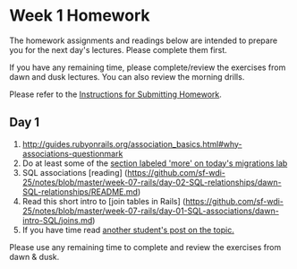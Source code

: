 # Week 1 Homework

The homework assignments and readings below are intended to prepare you for the next day's lectures. Please complete them first.

If you have any remaining time, please complete/review the exercises from dawn and dusk lectures. You can also review the morning drills.

Please refer to the [Instructions for Submitting Homework](/how-tos/homework-submission.md).


## Day 1

1. http://guides.rubyonrails.org/association_basics.html#why-associations-questionmark
1. Do at least some of the [section labeled 'more' on today's migrations lab](https://github.com/sf-wdi-25/breweries_models_and_migrations#more)
2. SQL associations [reading] (https://github.com/sf-wdi-25/notes/blob/master/week-07-rails/day-02-SQL-relationships/dawn-SQL-relationships/README.md)
2. Read this short intro to [join tables in Rails] (https://github.com/sf-wdi-25/notes/blob/master/week-07-rails/day-01-SQL-associations/dawn-intro-SQL/joins.md)
1. If you have time read [another student's post on the topic.](https://chryus.wordpress.com/2014/02/17/associations-in-rails/)


Please use any remaining time to complete and review the exercises from dawn & dusk.
<!--
## Day 2

1. [Auth Lab](/week-07-rails/day-03-auth/dawn-auth)
2. Bonus/Stretch

Please use any remaining time to complete and review the exercises from dawn & dusk.

## Day 3

1. Reading
2. Bonus/Stretch

Please use any remaining time to complete and review the exercises from dawn & dusk.

## Day 4

1. Reading
2. Bonus/Stretch

Please use any remaining time to complete and review the exercises from dawn & dusk.

## Day 5 - Weekend Homework

1. Reading
2. Weekend Lab

Please use any remaining time to review exercises/drills from the week! And don't forget to sleep!
-->
